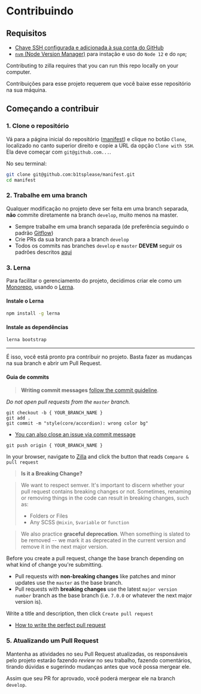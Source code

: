# Contribuindo

## Requisitos

- [Chave SSH configurada e adicionada à sua conta do GitHub](https://help.github.com/articles/generating-ssh-keys/)
- [`nvm` (Node Version Manager)](https://github.com/creationix/nvm) para instação e uso do
  `Node 12` e do `npm`;

Contributing to zilla requires that you can run this repo locally on
your computer.

Contribuições para esse projeto requerem que você baixe esse repositório na sua máquina.

## Começando a contribuir

### 1. Clone o repositório

Vá para a página inicial do repositório ([manifest](https://github.com/b1tsplease/manifest)) e clique no botão `Clone`, localizado no canto superior direito e copie a URL da opção `Clone with SSH`. Ela deve começar com `git@github.com...`.

No seu terminal:

```sh
git clone git@github.com:b1tsplease/manifest.git
cd manifest
```

### 2. Trabalhe em uma branch

Qualquer modificação no projeto deve ser feita em uma branch separada, **não** commite diretamente na branch `develop`, muito menos na master.

- Sempre trabalhe em uma branch separada (de preferência seguindo o padrão [Gitflow](https://www.atlassian.com/br/git/tutorials/comparing-workflows/gitflow-workflow))
- Crie PRs da sua branch para a branch `develop`
- Todos os commits nas branches `develop` e `master` **DEVEM** seguir os padrões descritos [aqui](https://www.conventionalcommits.org/pt-br/v1.0.0-beta.4/)

### 3. Lerna

Para facilitar o gerenciamento do projeto, decidimos criar ele como um [Monorepo](https://en.wikipedia.org/wiki/Monorepo), usando o [Lerna](https://lerna.js.org/).

#### Instale o Lerna

```sh
npm install -g lerna
```

#### Instale as dependências

```sh
lerna bootstrap
```

-----

É isso, você está pronto pra contribuir no projeto. Basta fazer as mudanças na sua branch e abrir um Pull Request.

#### Guia de commits

> **Writing commit messages**
> [follow the commit guideline](COMMIT_GUIDELINE.md).

_Do not open pull requests from the `master` branch._

```
git checkout -b { YOUR_BRANCH_NAME }
git add .
git commit -m "style(core/accordion): wrong color bg"
```

- [You can also close an issue via commit message](https://help.github.com/en/enterprise/2.16/user/managing-your-work-on-github/closing-issues-using-keywords)

```
git push origin { YOUR_BRANCH_NAME }
```

In your browser, navigate to
[Zilla](https://github.com/quero-edu/zilla) and click the
button that reads `Compare & pull request`

> **Is it a Breaking Change?**

> We want to respect semver. It's important to discern whether your pull request
> contains breaking changes or not. Sometimes, renaming or removing things in
> the code can result in breaking changes, such as:
>
> - Folders or Files
> - Any SCSS `@mixin`, `$variable` or `function`

> We also practice **graceful deprecation**. When something is slated to be
> removed -- we mark it as deprecated in the current version and remove it in
> the next major version.

Before you create a pull request, change the base branch depending on what kind
of change you're submitting.

- Pull requests with **non-breaking changes** like patches and minor updates use
  the `master` as the base branch.
- Pull requests with **breaking changes** use the latest `major version number`
  branch as the base branch (i.e. `7.0.0` or whatever the next major version
  is).

Write a title and description, then click `Create pull request`

- [How to write the perfect pull request](https://github.com/blog/1943-how-to-write-the-perfect-pull-request)

### 5. Atualizando um Pull Request

Mantenha as atividades no seu Pull Request atualizadas, os responsáveis pelo projeto estarão fazendo _review_ no seu trabalho, fazendo comentários, tirando dúvidas e sugerindo mudanças antes que você possa mergear ele.

Assim que seu PR for aprovado, você poderá mergear ele na branch `develop`.
